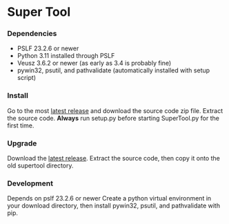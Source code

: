 # Super Tool

### Dependencies
- PSLF 23.2.6 or newer
- Python 3.11 installed through PSLF
- Veusz 3.6.2 or newer (as early as 3.4 is probably fine)
- pywin32, psutil, and pathvalidate (automatically installed with setup script) 

### Install
Go to the most [latest release](https://github.com/charlie-peregrine/super-tool/releases/latest) and download the source code zip file. Extract the source code. **Always** run setup.py before starting SuperTool.py for the first time.

### Upgrade
Download the [latest release](https://github.com/charlie-peregrine/super-tool/releases/latest). Extract the source code, then copy it onto the old supertool directory.

### Development
Depends on pslf 23.2.6 or newer
Create a python virtual environment in your download directory, then install pywin32, psutil, and pathvalidate with pip.
